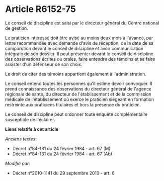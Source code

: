 # Article R6152-75

Le conseil de discipline est saisi par le directeur général du Centre national de gestion.

Le praticien intéressé doit être avisé au moins deux mois à l'avance, par lettre recommandée avec demande d'avis de
réception, de la date de sa comparution devant le conseil de discipline et avoir communication intégrale de son dossier. Il
peut présenter devant le conseil de discipline des observations écrites ou orales, faire entendre des témoins et se faire
assister d'un défenseur de son choix.

Le droit de citer des témoins appartient également à l'administration.

Le conseil entend toutes les personnes qu'il estime devoir convoquer. Il prend connaissance des observations du directeur
général de l'agence régionale de santé, du directeur de l'établissement et de la commission médicale de l'établissement où
exerce le praticien siégeant en formation restreinte aux praticiens titulaires et hors la présence du praticien. 

Le conseil de discipline peut ordonner toute enquête complémentaire susceptible de l'éclairer.

**Liens relatifs à cet article**

_Anciens textes_:

  - Décret n°84-131 du 24 février 1984 - art. 67 (M)
  - Décret n°84-131 du 24 février 1984 - art. 67 (Ab)

_Modifié par_:

  - Décret n°2010-1141 du 29 septembre 2010 - art. 6
